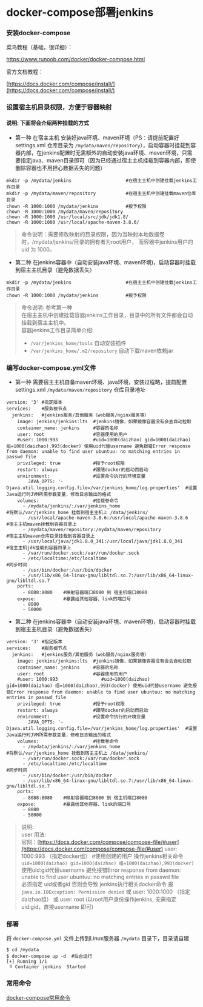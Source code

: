 # docker-compose部署jenkins

### 安装docker-compose

菜鸟教程（基础，很详细）：

https://www.runoob.com/docker/docker-compose.html

官方文档教程：

[https://docs.docker.com/compose/install/](https://docs.docker.com/compose/install/)

### 设置宿主机目录权限，方便于容器映射

#### 说明: 下面将会介绍两种挂载的方式

* 第一种 在宿主主机 安装好java环境、maven环境（PS：请提前配置好settings.xml 仓库目录为 `/mydata/maven/repository`），启动容器时挂载到容器内部，在jenkins配置时无需额外的自动安装java环境、maven环境，只需要指定java、maven目录即可（因为已经通过宿主主机挂载到容器内部，即使删除容器也不用担心数据丢失的问题）

```
mkdir -p /mydata/jenkins                    #在宿主主机中创建挂载jenkins工作目录
mkdir -p /mydata/maven/repository           #在宿主主机中创建挂载maven仓库目录
chown -R 1000:1000 /mydata/jenkins          #授予权限
chown -R 1000:1000 /mydata/maven/repository
chown -R 1000:1000 /usr/local/src/jdk/jdk1.8/
chown -R 1000:1000 /usr/local/apache-maven-3.8.6/
```


> 命令说明：需要修改映射的目录权限，因为当映射本地数据卷时，/mydata/jenkins/目录的拥有者为root用户，
> 而容器中jenkins用户的 uid 为 1000。

* 第二种 在jenkins容器中（自动安装java环境、maven环境)，启动容器时挂载到宿主主机目录（避免数据丢失）

```
mkdir -p /mydata/jenkins                    #在宿主主机中创建挂载jenkins工作目录
chown -R 1000:1000 /mydata/jenkins          #授予权限
```
> 命令说明: 参考第一种  
> 在宿主主机中创建挂载容器jenkins工作目录，目录中的所有文件都会自动挂载到宿主主机中。  
> 容器jenkins工作目录简单介绍:   
> * `/var/jenkins_home/tools` 自动安装插件  
> * `/var/jenkins_home/.m2/repository` 自动下载maven依赖jar  



### 编写docker-compose.yml文件

* 第一种 需要宿主主机自备maven环境、java环境，安装过程略，提前配置settings.xml  `/mydata/maven/repository` 仓库目录地址

```
version: '3' #指定版本
services:    #服务根节点
  jenkins:   #jenkins服务/其他服务（web服务/nginx服务等）
    image: jenkins/jenkins:lts  #jenkins镜像，如果镜像容器没有会去自动拉取
    container_name: jenkins     #容器的名称
    user: root                  #容器使用的用户
    #user: 1000:993             #uid=1000(daizhao) gid=1000(daizhao) 组=1000(daizhao),993(docker) 使用uid代替username 避免报错Error response from daemon: unable to find user ubuntuu: no matching entries in passwd file
    privileged: true            #授予root权限  
    restart: always             #跟随docker的启动而启动
    environment:                #设置命令执行的环境变量
        JAVA_OPTS: '-Djava.util.logging.config.file=/var/jenkins_home/log.properties'  #设置Java运行时JVM所需参数变量，修改日志输出的格式
    volumes:                    #挂载卷命令
      - /mydata/jenkins/:/var/jenkins_home                              #将默认/var/jenkins_home 挂载到宿主主机上 /data/jenkins/
      - /usr/local/apache-maven-3.8.6:/usr/local/apache-maven-3.8.6     #宿主主机maven挂载到容器目录上
      - /mydata/maven/repository:/mydata/maven/repository               #宿主主机maven仓库目录挂载到容器目录上
      - /usr/local/java/jdk1.8.0_341:/usr/local/java/jdk1.8.0_341       #宿主主机jdk挂载到容器目录上
      - /var/run/docker.sock:/var/run/docker.sock
      - /etc/localtime:/etc/localtime                                  #同步时间
      - /usr/bin/docker:/usr/bin/docker
      - /usr/lib/x86_64-linux-gnu/libltdl.so.7:/usr/lib/x86_64-linux-gnu/libltdl.so.7
    ports:
      - 8088:8080    #映射容器端口8080 到 宿主机端口8080
    expose:          #暴露给其他容器、link的端口号
      - 8080
      - 50000
```

* 第二种 在jenkins容器中（自动安装java环境、maven环境)，启动容器时挂载到宿主主机目录（避免数据丢失）

```
version: '3' #指定版本
services:    #服务根节点
  jenkins:   #jenkins服务/其他服务（web服务/nginx服务等）
    image: jenkins/jenkins:lts  #jenkins镜像，如果镜像容器没有会去自动拉取
    container_name: jenkins     #容器的名称
    user: root                  #容器使用的用户
    #user: 1000:993                #uid=1000(daizhao) gid=1000(daizhao) 组=1000(daizhao),993(docker) 使用uid代替username 避免报错Error response from daemon: unable to find user ubuntuu: no matching entries in passwd file
    privileged: true            #授予root权限  
    restart: always             #跟随docker的启动而启动
    environment:                #设置命令执行的环境变量
        JAVA_OPTS: '-Djava.util.logging.config.file=/var/jenkins_home/log.properties'  #设置Java运行时JVM所需参数变量，修改日志输出的格式
    volumes:                    #挂载卷命令
      - /mydata/jenkins/:/var/jenkins_home                             #将默认/var/jenkins_home 挂载到宿主主机上 /data/jenkins/
      - /var/run/docker.sock:/var/run/docker.sock
      - /etc/localtime:/etc/localtime                                  #同步时间
      - /usr/bin/docker:/usr/bin/docker
      - /usr/lib/x86_64-linux-gnu/libltdl.so.7:/usr/lib/x86_64-linux-gnu/libltdl.so.7
    ports:
      - 8088:8080    #映射容器端口8080 到 宿主机端口8080
    expose:          #暴露给其他容器、link的端口号
      - 8080
      - 50000
```

> 说明:   
> user 用法:  
> 官网：[https://docs.docker.com/compose/compose-file/#user](https://docs.docker.com/compose/compose-file/#user)
> user: 1000:993  （指定docker组） #使用创建的用户 操作jenkins相关命令 `uid=1000(daizhao) gid=1000(daizhao) 组=1000(daizhao),993(docker)` 使用uid:gid代替username 避免报错Error response from daemon: unable to find user ubuntuu: no matching entries in passwd file  
> 必须指定 uid或者gid 否则会导致 jenkins执行相关docker命令 报 `java.io.IOException: Permission denied`
> 或 user: 1000:1000  （指定daizhao组）
> 或 user: root (以root用户身份操作jenkins, 无需指定uid:gid，直接username 即可)

### 部署

将 `docker-compose.yml` 文件上传到Linux服务器 `/mydata` 目录下，目录请自建

```
$ cd /mydata
$ docker-compose up -d  #后台运行
[+] Running 1/1
 ⠿ Container jenkins  Started   
```

### 常用命令

[docker-compose常用命令](docker-compose常用命令.md)
